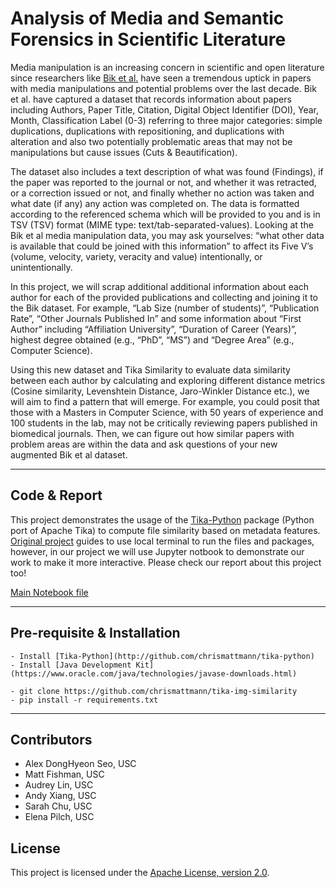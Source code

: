 # Analysis of Media and Semantic Forensics in Scientific Literature

Media manipulation is an increasing concern in scientific and open literature since researchers like [Bik et al.](https://journals.asm.org/doi/full/10.1128/mBio.00809-16) have seen a tremendous uptick in papers with media
manipulations and potential problems over the last decade. 
Bik et al. have captured a dataset that records information about papers including Authors, Paper Title,
Citation, Digital Object Identifier (DOI), Year, Month, Classification Label (0-3)
referring to three major categories: simple duplications, duplications with repositioning,
and duplications with alteration and also two potentially problematic areas that may not
be manipulations but cause issues (Cuts & Beautification). 

The dataset also includes a
text description of what was found (Findings), if the paper was reported to the journal or
not, and whether it was retracted, or a correction issued or not, and finally whether no
action was taken and what date (if any) any action was completed on. The data is
formatted according to the referenced schema which will be provided to you and is in
TSV (TSV) format (MIME type: text/tab-separated-values). Looking at the Bik et al media manipulation data, you may ask yourselves: “what other
data is available that could be joined with this information” to affect its Five V’s (volume, velocity, variety, veracity and value)
intentionally, or unintentionally. 

In this project, we will scrap additional additional information about each
author for each of the provided publications and collecting and joining it to the Bik
dataset. For example, “Lab Size (number of students)”,
“Publication Rate”, “Other Journals Published In” and some information about “First
Author” including “Affiliation University”, “Duration of Career (Years)”, highest degree
obtained (e.g., “PhD”, “MS”) and “Degree Area” (e.g., Computer Science). 

Using this new dataset and Tika Similarity to evaluate data similarity between each author by calculating and 
exploring different distance metrics (Cosine similarity, Levenshtein Distance, Jaro-Winkler Distance etc.),
we will aim to find a pattern that will emerge.
For example, you could posit that those with a Masters in
Computer Science, with 50 years of experience and 100 students in the lab, may not be
critically reviewing papers published in biomedical journals. Then, we can figure out how similar papers with problem areas are
within the data and ask questions of your new augmented Bik et al dataset. 

---

## Code & Report

This project demonstrates the usage of the [Tika-Python](http://github.com/chrismattmann/tika-python) package (Python port of Apache Tika) to compute file similarity based on metadata features. [Original project](https://github.com/chrismattmann/tika-img-similarity) guides to use local terminal to run the files and packages, however, in our project we will use Jupyter notbook to demonstrate our work to make it more interactive. Please check our report about this project too!


[Main Notebook file](https://github.com/alexdseo/tika-similarity/blob/master/DataSimilarity_Tika.ipynb)


---

## Pre-requisite & Installation

```
- Install [Tika-Python](http://github.com/chrismattmann/tika-python)
- Install [Java Development Kit](https://www.oracle.com/java/technologies/javase-downloads.html)

- git clone https://github.com/chrismattmann/tika-img-similarity
- pip install -r requirements.txt

```

---

## Contributors

* Alex DongHyeon Seo, USC
* Matt Fishman, USC
* Audrey Lin, USC
* Andy Xiang, USC
* Sarah Chu, USC
* Elena Pilch, USC

## License

This project is licensed under the [Apache License, version 2.0](http://www.apache.org/licenses/LICENSE-2.0).








